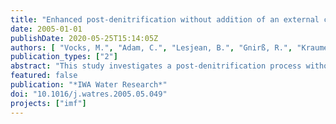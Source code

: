 ```yaml
---
title: "Enhanced post-denitrification without addition of an external carbon source in membrane bioreactors"
date: 2005-01-01
publishDate: 2020-05-25T15:14:05Z
authors: [ "Vocks, M.", "Adam, C.", "Lesjean, B.", "Gnirß, R.", "Kraume, M." ]
publication_types: ["2"]
abstract: "This study investigates a post-denitrification process without the addition of an external carbon source combined with an enhanced biological phosphorus removal (EBPR) in a membrane bioreactor (MBR). Three trial plants, with two different process configurations, were operated on two different sites, and a variety of accompanying batch tests were conducted. It was shown that even without dosing of an external carbon source, denitrification rates (DNR) much above endogenous rates could be obtained in post-denitrification systems. Furthermore, the anaerobic reactor located a head of the process had a positive impact on the DNR. Given these surprising results, the project team decided to identify the carbon source used by the microorganisms in the postdenitrification process. Batch tests could demonstrate that lysis products do not play a major role as a C-source for postdenitrification. The following hypothesis was proposed to explain the observations: the glycogen, internally stored by the substrate accumulating bacteria, if anaerobic conditions are followed by aerobic conditions could act as carbon source for denitrification in post-denitrification system. First exploratory batch tests, where the glycogen evolution was monitored, corroborate this"
featured: false
publication: "*IWA Water Research*"
doi: "10.1016/j.watres.2005.05.049"
projects: ["imf"]
---
```



